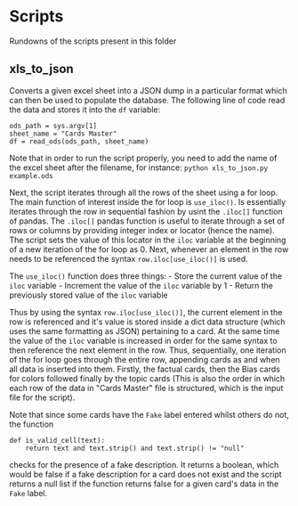 # Scripts

Rundowns of the scripts present in this folder

## xls_to_json

Converts a given excel sheet into a JSON dump in a particular format which can then be used to populate the database.
The following line of code read the data and stores it into the `df` variable:
```
ods_path = sys.argv[1]
sheet_name = "Cards Master"
df = read_ods(ods_path, sheet_name)
```
Note that in order to run the script properly, you need to add the name of the excel sheet after the filename, for instance: `python xls_to_json.py example.ods`

Next, the script iterates through all the rows of the sheet using a for loop. The main function of interest inside the for loop is `use_iloc()`. Is essentially iterates through the row in sequential fashion by usint the `.iloc[]` function of pandas. The `.iloc[]` pandas function is useful to iterate through a set of rows or columns by providing integer index or locator (hence the name). The script sets the value of this locator in the `iloc` variable at the beginning of a new iteration of the for loop as 0. Next, whenever an element in the row needs to be referenced the syntax `row.iloc[use_iloc()]` is used. 

The `use_iloc()` function does three things: 
    - Store the current value of the `iloc` variable
    - Increment the value of the `iloc` variable by 1
    - Return the previously stored value of the `iloc` variable

Thus by using the syntax `row.iloc[use_iloc()]`, the current element in the row is referenced and it's value is stored inside a dict data structure (which uses the same formatting as JSON) pertaining to a card. At the same time the value of the `iloc` variable is increased in order for the same syntax to then reference the next element in the row. Thus, sequentially, one iteration of the for loop goes through the entire row, appending cards as and when all data is inserted into them. Firstly, the factual cards, then the Bias cards for colors followed finally by the topic cards (This is also the order in which each row of the data in "Cards Master" file is structured, which is the input file for the script). 

Note that since some cards have the `Fake` label entered whilst others do not, the function 

```
def is_valid_cell(text):
    return text and text.strip() and text.strip() != "null"
```

checks for the presence of a fake description. It returns a boolean, which would be false if a fake description for a card does not exist and the script returns a null list if the function returns false for a given card's data in the `Fake` label. 
